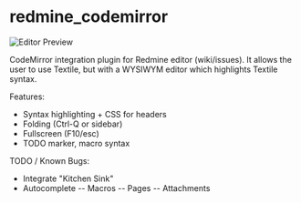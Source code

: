 # redmine_codemirror

![Editor Preview](https://github.com/gjroelofs/redmine_codemirror/blob/master/editor_preview.png)

CodeMirror integration plugin for Redmine editor (wiki/issues).
It allows the user to use Textile, but with a WYSIWYM editor which highlights Textile syntax.

Features:
- Syntax highlighting + CSS for headers
- Folding (Ctrl-Q or sidebar)
- Fullscreen (F10/esc)
- TODO marker, macro syntax

TODO / Known Bugs:
- Integrate "Kitchen Sink"
- Autocomplete
-- Macros
-- Pages
-- Attachments
